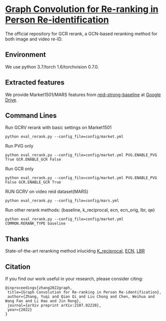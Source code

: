 # [Graph Convolution for Re-ranking in Person Re-identification](https://ieeexplore.ieee.org/document/9747298)
The official repository for GCR rerank, a GCN-based reranking method for both image and video re-ID.

## Environment

We use python 3.7/torch 1.6/torchvision 0.7.0.

## Extracted features
We provide Market1501/MARS features from [reid-strong-baseline](https://github.com/michuanhaohao/reid-strong-baseline) at [Google Drive](https://drive.google.com/drive/folders/1iYt4n88dv2Bmn5ccOfhYo4aVCZUgWIaB?usp=sharing).

## Command Lines
Run GCRV rerank with basic settings on Market1501
```
python eval_rerank.py --config_file=config/market.yml
```
Run PVG only
```
python eval_rerank.py --config_file=config/market.yml PVG.ENABLE_PVG True GCR.ENABLE_GCR False
```
Run GCR only
```
python eval_rerank.py --config_file=config/market.yml PVG.ENABLE_PVG False GCR.ENABLE_GCR True
```
RUN GCRV on video reid dataset(MARS)
```
python eval_rerank.py --config_file=config/mars.yml
```
Run other rerank methods: (baseline, k_reciprocal, ecn, ecn_orig, lbr, qe)
```
python eval_rerank.py --config_file=config/market.yml COMMON.RERANK_TYPE baseline
```

## Thanks
State-of-the-art reranking method inlucidng [K_reciprocal](https://github.com/zhunzhong07/person-re-ranking), [ECN](https://github.com/pse-ecn/expanded-cross-neighborhood), [LBR](https://github.com/CoinCheung/SFT-ReID)

## Citation

If you find our work useful in your research, please consider citing:
```
@inproceedings{zhang2022graph,
 title={Graph Convolution for Re-ranking in Person Re-identification},
 author={Zhang, Yuqi and Qian Qi and Liu Chong and Chen, Weihua and Wang Fan and Li Hao and Jin Rong},
 journal={arXiv preprint arXiv:2107.02220},
 year={2022}
}
```
